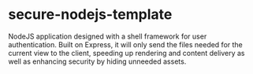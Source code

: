 # secure-nodejs-template
NodeJS application designed with a shell framework for user authentication. Built on Express, it will only send the files needed for the current view to the client, speeding up rendering and content delivery as well as enhancing security by hiding unneeded assets.
